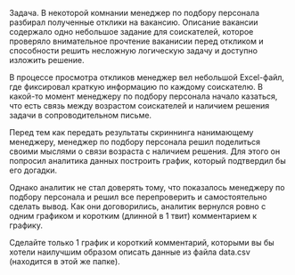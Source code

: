 Задача.
В некоторой комнании менеджер по подбору персонала разбирал полученные отклики на вакансию. Описание вакансии содержало одно небольшое задание для соискателей, которое проверяло внимательное прочтение ваканисии перед откликом и способности решить несложную логическую задачу и доступно изложить решение.

В процессе просмотра откликов менеджер вел небольшой Excel-файл, где фиксировал краткую информацию по каждому соискателю. В какой-то момент менеджеру по подбору персонала начало казаться, что есть связь между возрастом соискателей и наличием решения задачи в сопроводительном письме.

Перед тем как передать результаты скриннинга нанимающему менеджеру, менеджер по подбору персонала решил поделиться своими мыслями о связи возраста с наличием решения. Для этого он попросил аналитика данных построить график, который подтвердил бы его догадки.

Однако аналитик не стал доверять тому, что показалось менеджеру по подбору персонала и решил все перепроверить и самостоятельно сделать вывод. Как они договорились, аналитик вернулся ровно с одним графиком и коротким (длинной в 1 твит) комментарием к графику.

Сделайте только 1 график и короткий комментарий, которыми вы бы хотели наилучшим образом описать данные из файла data.csv (находится в этой же папке).
